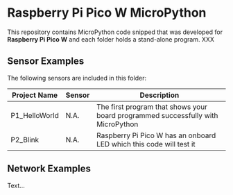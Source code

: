 # Raspberry Pi Pico W MicroPython

This repository contains MicroPython code snipped that was developed for **Raspberry Pi Pico W** and each folder holds a stand-alone program. XXX

## Sensor Examples
The following sensors are included in this folder:

Project Name | Sensor | Description
--- | --- | ---
P1_HelloWorld | N.A. | The first program that shows your board programmed successfully with MicroPython
P2_Blink | N.A. | Raspberry Pi Pico W has an onboard LED which this code will test it 


## Network Examples
Text…

